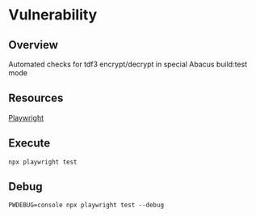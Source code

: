 # Vulnerability


## Overview

Automated checks for tdf3 encrypt/decrypt in special Abacus build:test mode

## Resources

[Playwright](https://playwright.dev/)

## Execute

`npx playwright test`

## Debug

`PWDEBUG=console npx playwright test --debug`
